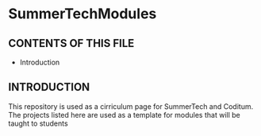 # SummerTechModules

CONTENTS OF THIS FILE
---------------------

 * Introduction

INTRODUCTION
------------

This repository is used as a cirriculum page for SummerTech and Coditum. The projects listed here are used as a template for modules that will be taught to students
